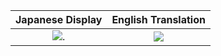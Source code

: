 Japanese Display  |  English Translation
:----------------:|:----------------------:
![](jp/home.jpg). |![](en/home.jpg)

